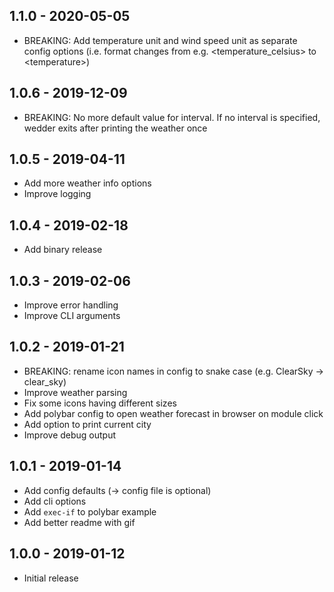 ## 1.1.0 - 2020-05-05

- BREAKING: Add temperature unit and wind speed unit as separate config options (i.e. format changes from e.g. &lt;temperature_celsius&gt; to &lt;temperature&gt;)

## 1.0.6 - 2019-12-09

- BREAKING: No more default value for interval. If no interval is specified, wedder exits after printing the weather once

## 1.0.5 - 2019-04-11

- Add more weather info options
- Improve logging

## 1.0.4 - 2019-02-18

- Add binary release

## 1.0.3 - 2019-02-06

- Improve error handling
- Improve CLI arguments

## 1.0.2 - 2019-01-21

- BREAKING: rename icon names in config to snake case (e.g. ClearSky &rarr; clear_sky)
- Improve weather parsing
- Fix some icons having different sizes
- Add polybar config to open weather forecast in browser on module click
- Add option to print current city
- Improve debug output

## 1.0.1 - 2019-01-14

- Add config defaults (&rarr; config file is optional)
- Add cli options
- Add `exec-if` to polybar example
- Add better readme with gif

## 1.0.0 - 2019-01-12

- Initial release
